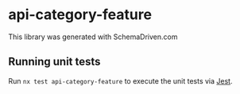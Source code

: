 
# api-category-feature

This library was generated with SchemaDriven.com

## Running unit tests

Run `nx test api-category-feature` to execute the unit tests via [Jest](https://jestjs.io).

